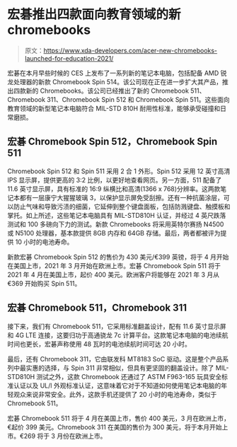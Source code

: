 # 宏碁推出四款面向教育领域的新 chromebooks

> 原文：<https://www.xda-developers.com/acer-new-chromebooks-launched-for-education-2021/>

宏碁在本月早些时候的 CES 上发布了一系列新的笔记本电脑，包括配备 AMD 锐龙处理器的新款 Chromebook Spin 514。该公司现在正在进一步扩大其产品，推出四款新的 Chromebooks。该公司已经推出了新的 Chromebook 511、Chromebook 311、Chromebook Spin 512 和 Chromebook Spin 511。这些面向教育领域的新型笔记本电脑符合 MIL-STD 810H 耐用性标准，能够承受碰撞和日常磨损。

## 宏碁 Chromebook Spin 512，Chromebook Spin 511

Chromebook Spin 512 和 Spin 511 采用 2 合 1 外形。Spin 512 采用 12 英寸高清 IPS 显示屏，提供更高的 3:2 比例，以更好地查看网页。另一方面，511 配备了 11.6 英寸显示屏，具有标准的 16:9 纵横比和高清(1366 x 768)分辨率。这两款笔记本都有一层康宁大猩猩玻璃 3，以保护显示屏免受刮擦。还有一种抗菌涂层，可以防止气味和导致污渍的细菌，它延伸到整个键盘面板，包括防溅键盘、触摸板和掌托。如上所述，这些笔记本电脑具有 MIL-STD810H 认证，并经过 4 英尺跌落测试和 100 多磅向下力的测试。新款 Chromebooks 将采用英特尔赛扬 N4500 或 N5100 处理器，基本款提供 8GB 内存和 64GB 存储。最后，两者都被评为提供 10 小时的电池寿命。

新款宏碁 Chromebook Spin 512 的售价为 430 美元/€399 英镑，将于 4 月开始在美国上市，2021 年 3 月开始在欧洲上市。宏碁 Chromebook Spin 511 将于 2021 年 4 月在美国上市，起价 400 美元。欧洲客户将能够在 2021 年 3 月从€369 开始购买 Spin 511。

## 宏碁 Chromebook 511，Chromebook 311

接下来，我们有 Chromebook 511，它采用标准翻盖设计，配有 11.6 英寸显示屏和 4G LTE 连接，这要归功于高通骁龙 7c 计算平台。这款笔记本电脑的电池续航时间也更长，宏碁声称使用 48 瓦时的电池续航时间可达 20 小时。

最后，还有 Chromebook 311，它由联发科 MT8183 SoC 驱动。这是整个产品系列中最实惠的选择，与 Spin 311 非常相似，但具有更坚固的翻盖设计。除了 MIL-STD810H 测试之外，这款 Chromebook 还通过了 ASTM F963-165 玩具安全标准认证以及 UL/l 外观标准认证，这意味着它对于不知道如何使用笔记本电脑的年轻观众来说非常安全。此外，这款手机还提供了 20 小时的电池寿命，类似于 Chromebook 511。

宏碁 Chromebook 511 将于 4 月在美国上市，售价 400 美元，3 月在欧洲上市，€起价 399 美元。Chromebook 311 在美国的售价为 300 美元，将于本月开始上市。€269 将于 3 月份在欧洲上市。